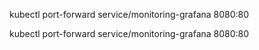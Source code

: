 kubectl port-forward service/monitoring-grafana 8080:80

kubectl port-forward service/monitoring-grafana 8080:80